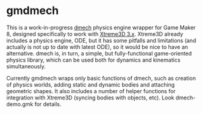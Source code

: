 gmdmech
=======
This is a work-in-progress [dmech](https://github.com/gecko0307/dmech) physics engine wrapper for Game Maker 8, designed specifically to work with [Xtreme3D 3.x](https://github.com/xtreme3d/xtreme3d). Xtreme3D already includes a physics engine, ODE, but it has some pitfalls and limitations (and actually is not up to date with latest ODE), so it would be nice to have an alternative. dmech is, in turn, a simple, but fully-functional game-oriented physics library, which can be used both for dynamics and kinematics simultaneously.

Currently gmdmech wraps only basic functions of dmech, such as creation of physics worlds, adding static and dynamic bodies and attaching geometric shapes. It also includes a number of helper functions for integration with Xtreme3D (syncing bodies with objects, etc). Look dmech-demo.gmk for details.
